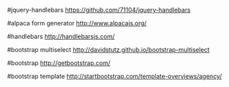 #jquery-handlebars
https://github.com/71104/jquery-handlebars


#alpaca form generator
http://www.alpacajs.org/


#handlebars
http://handlebarsjs.com/


#bootstrap multiselect
http://davidstutz.github.io/bootstrap-multiselect


#bootstrap
http://getbootstrap.com/


#bootstrap template
http://startbootstrap.com/template-overviews/agency/
